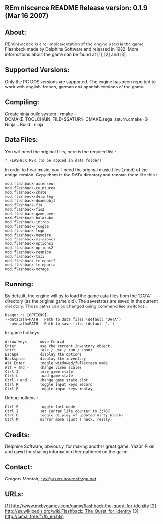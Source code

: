 
REminiscence README
Release version: 0.1.9 (Mar 16 2007)
-------------------------------------------------------------------------------


About:
------

REminiscence is a re-implementation of the engine used in the game Flashback
made by Delphine Software and released in 1992. More informations about the
game can be found at [1], [2] and [3].


Supported Versions:
-------------------

Only the PC DOS versions are supported. The engine has been reported to work
with english, french, german and spanish versions of the game.


Compiling:
----------

Create ninja build system :
cmake -DCMAKE_TOOLCHAIN_FILE=$SATURN_CMAKE/sega_saturn.cmake -G Ninja ..
Build :
ninja




Data Files:
-----------

You will need the original files, here is the required list :

	* FLASHBCK.RSR (to be copied in data folder)

In order to hear music, you'll need the original music files (.mod) of the
amiga version. Copy them to the DATA directory and rename them like this :

	mod.flashback-ascenseur
	mod.flashback-ceinturea
	mod.flashback-chute
	mod.flashback-desintegr
	mod.flashback-donneobjt
	mod.flashback-fin
	mod.flashback-fin2
	mod.flashback-game_over
	mod.flashback-holocube
	mod.flashback-introb
	mod.flashback-jungle
	mod.flashback-logo
	mod.flashback-memoire
	mod.flashback-missionca
	mod.flashback-options1
	mod.flashback-options2
	mod.flashback-reunion
	mod.flashback-taxi
	mod.flashback-teleport2
	mod.flashback-teleporta
	mod.flashback-voyage


Running:
--------

By default, the engine will try to load the game data files from the 'DATA'
directory (as the original game did). The savestates are saved in the current
directory. These paths can be changed using command line switches :

	Usage: rs [OPTIONS]...
  	--datapath=PATH   Path to data files (default 'DATA')
  	--savepath=PATH   Path to save files (default '.')

In-game hotkeys :

    Arrow Keys      move Conrad
    Enter           use the current inventory object
    Shift           talk / use / run / shoot
    Escape          display the options
    Backspace       display the inventory
    Alt Enter       toggle windowed/fullscreen mode
    Alt + and -     change video scaler
    Ctrl S          save game state
    Ctrl L          load game state
    Ctrl + and -    change game state slot
    Ctrl R          toggle input keys record
    Ctrl P          toggle input keys replay

Debug hotkeys :

    Ctrl F          toggle fast mode
    Ctrl I          set Conrad life counter to 32767
    Ctrl B          toggle display of updated dirty blocks
    Ctrl M			mirror mode (just a hack, really)


Credits:
--------

Delphine Software, obviously, for making another great game.
Yaz0r, Pixel and gawd for sharing information they gathered on the game.


Contact:
--------

Gregory Montoir, cyx@users.sourceforge.net


URLs:
-----

[1] http://www.mobygames.com/game/flashback-the-quest-for-identity
[2] http://en.wikipedia.org/wiki/Flashback:_The_Quest_for_Identity
[3] http://ramal.free.fr/fb_en.htm
